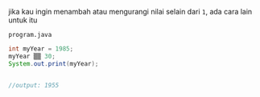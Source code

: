 jika kau ingin menambah atau mengurangi nilai selain dari `1`, ada cara lain untuk itu

`program.java`

```java
int myYear = 1985;
myYear ▒▒ 30;
System.out.print(myYear);


//output: 1955
```
